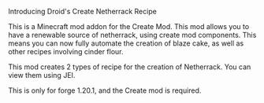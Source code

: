 Introducing Droid's Create Netherrack Recipe

This is a Minecraft mod addon for the Create Mod. This mod allows you to have a renewable source of netherrack, using create mod components. This means you can now fully automate the creation of blaze cake, as well as other recipes involving cinder flour.

This mod creates 2 types of recipe for the creation of Netherrack. You can view them using JEI.

This is only for forge 1.20.1, and the Create mod is required.
